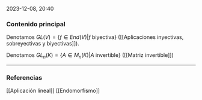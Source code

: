 2023-12-08, 20:40
### Contenido principal

Denotamos $GL (V) = \{f \in End(V) | f \textrm{ biyectiva}\}$ ([[Aplicaciones inyectivas, sobreyectivas y biyectivas]]).

Denotamos $GL_n (K) = \{A \in M_n (K) | A \textrm{ invertible}\}$ ([[Matriz invertible]])

--- 
### Referencias

[[Aplicación lineal]]
[[Endomorfismo]]